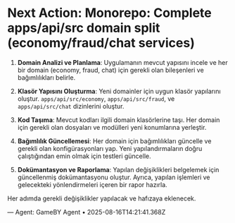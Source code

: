 # Next Action: Monorepo: Complete apps/api/src domain split (economy/fraud/chat services)

1. **Domain Analizi ve Planlama**: Uygulamanın mevcut yapısını incele ve her bir domain (economy, fraud, chat) için gerekli olan bileşenleri ve bağımlılıkları belirle.

2. **Klasör Yapısını Oluşturma**: Yeni domainler için uygun klasör yapılarını oluştur. `apps/api/src/economy`, `apps/api/src/fraud`, ve `apps/api/src/chat` dizinlerini oluştur.

3. **Kod Taşıma**: Mevcut kodları ilgili domain klasörlerine taşı. Her domain için gerekli olan dosyaları ve modülleri yeni konumlarına yerleştir.

4. **Bağımlılık Güncellemesi**: Her domain için bağımlılıkları güncelle ve gerekli olan konfigürasyonları yap. Yeni yapılandırmaların doğru çalıştığından emin olmak için testleri güncelle.

5. **Dokümantasyon ve Raporlama**: Yapılan değişiklikleri belgelemek için güncellenmiş dokümantasyonu oluştur. Ayrıca, yapılan işlemleri ve gelecekteki yönlendirmeleri içeren bir rapor hazırla. 

Her adımda gerekli değişiklikler yapılacak ve hafızaya eklenecek.

— Agent: GameBY Agent • 2025-08-16T14:21:41.368Z
